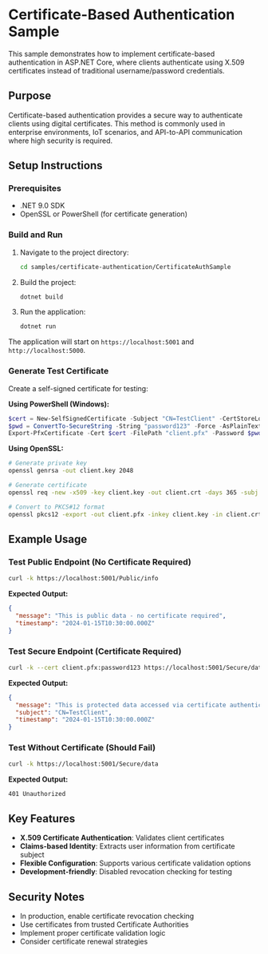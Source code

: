 # Certificate-Based Authentication Sample

This sample demonstrates how to implement certificate-based authentication in ASP.NET Core, where clients authenticate using X.509 certificates instead of traditional username/password credentials.

## Purpose

Certificate-based authentication provides a secure way to authenticate clients using digital certificates. This method is commonly used in enterprise environments, IoT scenarios, and API-to-API communication where high security is required.

## Setup Instructions

### Prerequisites
- .NET 9.0 SDK
- OpenSSL or PowerShell (for certificate generation)

### Build and Run

1. Navigate to the project directory:
   ```bash
   cd samples/certificate-authentication/CertificateAuthSample
   ```

2. Build the project:
   ```bash
   dotnet build
   ```

3. Run the application:
   ```bash
   dotnet run
   ```

The application will start on `https://localhost:5001` and `http://localhost:5000`.

### Generate Test Certificate

Create a self-signed certificate for testing:

**Using PowerShell (Windows):**
```powershell
$cert = New-SelfSignedCertificate -Subject "CN=TestClient" -CertStoreLocation "Cert:\CurrentUser\My" -KeyExportPolicy Exportable -KeySpec Signature -KeyLength 2048 -KeyAlgorithm RSA -HashAlgorithm SHA256
$pwd = ConvertTo-SecureString -String "password123" -Force -AsPlainText
Export-PfxCertificate -Cert $cert -FilePath "client.pfx" -Password $pwd
```

**Using OpenSSL:**
```bash
# Generate private key
openssl genrsa -out client.key 2048

# Generate certificate
openssl req -new -x509 -key client.key -out client.crt -days 365 -subj "/CN=TestClient"

# Convert to PKCS#12 format
openssl pkcs12 -export -out client.pfx -inkey client.key -in client.crt -password pass:password123
```

## Example Usage

### Test Public Endpoint (No Certificate Required)
```bash
curl -k https://localhost:5001/Public/info
```

**Expected Output:**
```json
{
  "message": "This is public data - no certificate required",
  "timestamp": "2024-01-15T10:30:00.000Z"
}
```

### Test Secure Endpoint (Certificate Required)
```bash
curl -k --cert client.pfx:password123 https://localhost:5001/Secure/data
```

**Expected Output:**
```json
{
  "message": "This is protected data accessed via certificate authentication",
  "subject": "CN=TestClient",
  "timestamp": "2024-01-15T10:30:00.000Z"
}
```

### Test Without Certificate (Should Fail)
```bash
curl -k https://localhost:5001/Secure/data
```

**Expected Output:**
```
401 Unauthorized
```

## Key Features

- **X.509 Certificate Authentication**: Validates client certificates
- **Claims-based Identity**: Extracts user information from certificate subject
- **Flexible Configuration**: Supports various certificate validation options
- **Development-friendly**: Disabled revocation checking for testing

## Security Notes

- In production, enable certificate revocation checking
- Use certificates from trusted Certificate Authorities
- Implement proper certificate validation logic
- Consider certificate renewal strategies